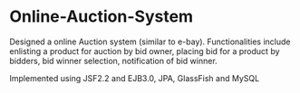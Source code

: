 Online-Auction-System
=====================
Designed a online Auction system (similar to e-bay). Functionalities include enlisting a product 
for auction by bid owner, placing bid for a product by bidders, bid winner selection, notification of bid winner.

Implemented using JSF2.2 and EJB3.0, JPA, GlassFish and MySQL 
